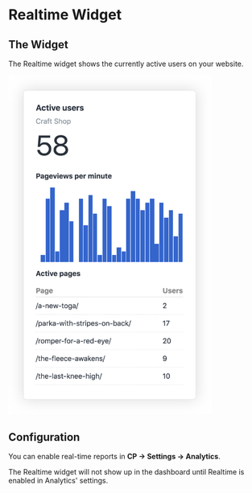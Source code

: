 # Realtime Widget

## The Widget

The Realtime widget shows the currently active users on your website.

<img src="./resources/screenshots/realtime-widget@2x.png" title="Realtime Widget" width="403" />

## Configuration

You can enable real-time reports in **CP → Settings → Analytics**.

The Realtime widget will not show up in the dashboard until Realtime is enabled in Analytics' settings.